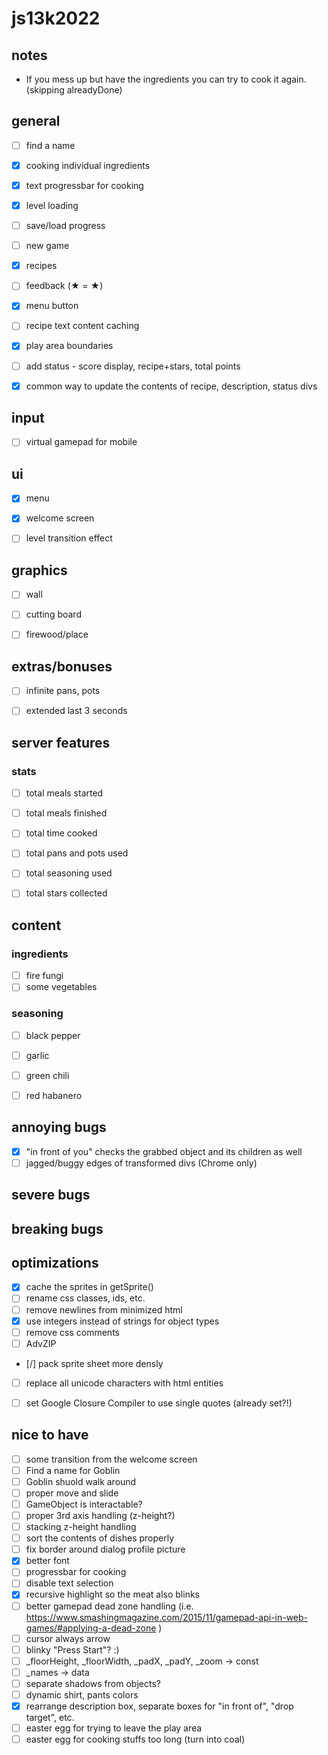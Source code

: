 # js13k2022

## notes
- If you mess up but have the ingredients you can try to cook it again. (skipping alreadyDone)

## general
- [ ] find a name
- [x] cooking individual ingredients
- [x] text progressbar for cooking
- [x] level loading
- [ ] save/load progress
- [ ] new game
- [x] recipes
- [ ] feedback (★ = &starf;)
- [x] menu button
- [ ] recipe text content caching
- [x] play area boundaries
- [ ] add status - score display, recipe+stars, total points
- [x] common way to update the contents of recipe, description, status divs


## input
- [ ] virtual gamepad for mobile


## ui
- [x] menu
- [x] welcome screen
- [ ] level transition effect


## graphics
- [ ] wall
- [ ] cutting board
- [ ] firewood/place


## extras/bonuses
- [ ] infinite pans, pots
- [ ] extended last 3 seconds


## server features

### stats
- [ ] total meals started
- [ ] total meals finished
- [ ] total time cooked
- [ ] total pans and pots used
- [ ] total seasoning used
- [ ] total stars collected


## content

### ingredients
- [ ] fire fungi
- [ ] some vegetables

### seasoning
- [ ] black pepper
- [ ] garlic
- [ ] green chili
- [ ] red habanero


## annoying bugs
- [x] "in front of you" checks the grabbed object and its children as well
- [ ] jagged/buggy edges of transformed divs (Chrome only)

## severe bugs


## breaking bugs


## optimizations
- [x] cache the sprites in getSprite()
- [ ] rename css classes, ids, etc.
- [ ] remove newlines from minimized html
- [x] use integers instead of strings for object types
- [ ] remove css comments
- [ ] AdvZIP
- [/] pack sprite sheet more densly
- [ ] replace all unicode characters with html entities
- [ ] set Google Closure Compiler to use single quotes (already set?!)


## nice to have
- [ ] some transition from the welcome screen
- [ ] Find a name for Goblin
- [ ] Goblin shuold walk around
- [ ] proper move and slide
- [ ] GameObject is interactable?
- [ ] proper 3rd axis handling (z-height?)
- [ ] stacking z-height handling
- [ ] sort the contents of dishes properly
- [ ] fix border around dialog profile picture
- [x] better font
- [ ] progressbar for cooking
- [ ] disable text selection
- [x] recursive highlight so the meat also blinks
- [ ] better gamepad dead zone handling (i.e. https://www.smashingmagazine.com/2015/11/gamepad-api-in-web-games/#applying-a-dead-zone )
- [ ] cursor always arrow
- [ ] blinky "Press Start"? :)
- [ ] _floorHeight, _floorWidth, _padX, _padY, _zoom -> const
- [ ] _names -> data
- [ ] separate shadows from objects?
- [ ] dynamic shirt, pants colors
- [x] rearrange description box, separate boxes for "in front of", "drop target", etc.
- [ ] easter egg for trying to leave the play area
- [ ] easter egg for cooking stuffs too long (turn into coal)
